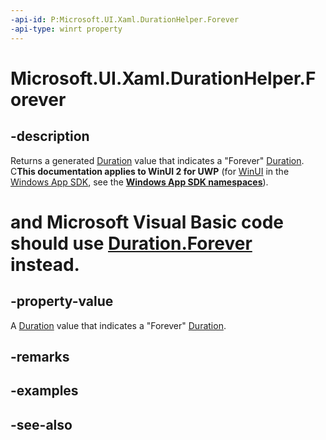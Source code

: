 ```yaml
---
-api-id: P:Microsoft.UI.Xaml.DurationHelper.Forever
-api-type: winrt property
---
```


<!-- Property syntax
public Windows.UI.Xaml.Duration Forever { get; }
-->

# Microsoft.UI.Xaml.DurationHelper.Forever

## -description

 Returns a generated [Duration](duration.md) value that indicates a "Forever" [Duration](duration.md). C**This documentation applies to WinUI 2 for UWP** (for [WinUI](/windows/apps/winui/winui3/) in the [Windows App SDK](/windows/apps/windows-app-sdk/), see the **[Windows App SDK namespaces](/windows/windows-app-sdk/api/winrt/)**).

# and Microsoft Visual Basic code should use [Duration.Forever](/dotnet/api/windows.ui.xaml.duration.forever?view=dotnet-uwp-10.0&preserve-view=true) instead.

## -property-value

A [Duration](duration.md) value that indicates a "Forever" [Duration](duration.md).

## -remarks

## -examples

## -see-also
